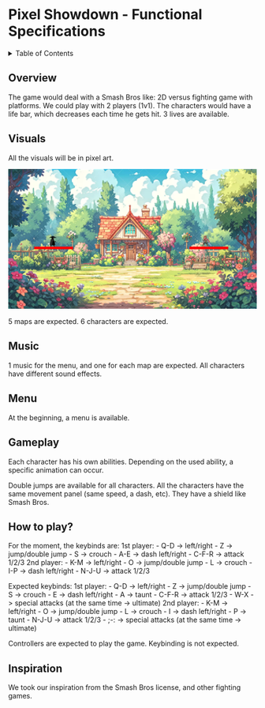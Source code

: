 # Pixel Showdown - Functional Specifications

<details>
<summary> Table of Contents </summary>

- [Pixel Showdown - Functional Specifications](#pixel-showdown---functional-specifications)
  - [Overview](#overview)
  - [Visuals](#visuals)
  - [Music](#music)
  - [Menu](#menu)
  - [Gameplay](#gameplay)
  - [How to play?](#how-to-play)
  - [Inspiration](#inspiration)

</details>

## Overview

The game would deal with a Smash Bros like: 2D versus fighting game with platforms. We could play with 2 players (1v1).
The characters would have a life bar, which decreases each time he gets hit. 3 lives are available.

## Visuals

All the visuals will be in pixel art.

![game](./img/gameFunc.png)

5 maps are expected.
6 characters are expected.

## Music

1 music for the menu, and one for each map are expected.
All characters have different sound effects.

## Menu

At the beginning, a menu is available.

## Gameplay

Each character has his own abilities. Depending on the used ability, a specific animation can occur.

Double jumps are available for all characters. All the characters have the same movement panel (same speed, a dash, etc). They have a shield like Smash Bros.

## How to play?

For the moment, the keybinds are:
1st player:
    - Q-D -> left/right
    - Z -> jump/double jump
    - S -> crouch
    - A-E -> dash left/right
    - C-F-R -> attack 1/2/3
2nd player:
    - K-M -> left/right
    - O -> jump/double jump
    - L -> crouch
    - I-P -> dash left/right
    - N-J-U -> attack 1/2/3

Expected keybinds:
1st player:
    - Q-D -> left/right
    - Z -> jump/double jump
    - S -> crouch
    - E -> dash left/right
    - A -> taunt
    - C-F-R -> attack 1/2/3
    - W-X -> special attacks (at the same time -> ultimate)
2nd player:
    - K-M -> left/right
    - O -> jump/double jump
    - L -> crouch
    - I -> dash left/right
    - P -> taunt
    - N-J-U -> attack 1/2/3
    - ;-: -> special attacks (at the same time -> ultimate)

Controllers are expected to play the game.
Keybinding is not expected.

## Inspiration

We took our inspiration from the Smash Bros license, and other fighting games.
